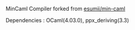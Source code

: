 

MinCaml Compiler forked from [esumii/min-caml](https://github.com/esumii/min-caml)

Dependencies : OCaml(4.03.0), ppx_deriving(3.3)

